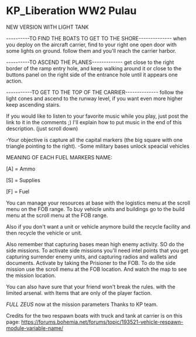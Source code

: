 # KP_Liberation WW2 Pulau
NEW VERSION WITH LIGHT TANK

----------TO FIND THE BOATS TO GET TO THE SHORE--------------
when you deploy on the aircraft carrier, find to your right one open door with some lights on ground. follow them and you'll reach the carrier harbor.

----------TO ASCEND THE PLANES-------------
get close to the right border of the ramp entry hole, and keep walking around it or close to the buttons panel on the right side of the entrance hole until it appears one action.

-----------TO GET TO THE TOP OF THE CARRIER--------------
follow the light cones and ascend to the runway level, if you want even more higher keep ascending stairs.

If you would like to listen to your favorite music while you play, just post the link to it in the comments ;)
I'll explain how to put music in the end of this description. (just scroll down)

-Your objective is capture all the capital markers (the big square with one triangle pointing to the right).
-Some military bases unlock speacial vehicles


MEANING OF EACH FUEL MARKERS NAME:

[A] = Ammo

[S] = Supplies

[F] = Fuel

You can manage your resources at base with the logistics menu at the scroll menu on the FOB range. To buy vehicle units and buildings go to the build menu at the scroll menu at the FOB range.

Also if you don't want a unit or vehicle anymore build the recycle facility and then recycle the vehicle or unit.

Also remember that capturing bases mean high enemy activity. SO do the side missions. To activate side missions you'll need intel points that you get capturing surrender enemy units, and capturing radios and wallets and documents. Activate by taking the Prisioner to the FOB. To do the side mission use the scroll menu at the FOB location. And watch the map to see the mission location.

You can also have sure that your friend won't break the rules. with the limited arsenal. with Items that are only of the player faction.


_FULL ZEUS_
now at the mission parameters Thanks to KP team.

Credits for the two respawn boats with truck and tank at carrier
is on this page:
https://forums.bohemia.net/forums/topic/193521-vehicle-respawn-module-variable-name/
